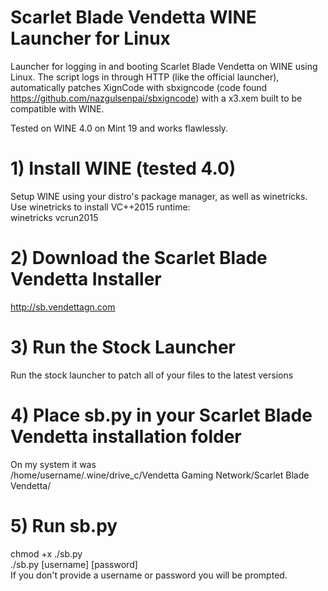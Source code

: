 # Scarlet Blade Vendetta WINE Launcher for Linux
Launcher for logging in and booting Scarlet Blade Vendetta on WINE using Linux. The script logs in through HTTP (like the official launcher), automatically patches XignCode with sbxigncode (code found https://github.com/nazgulsenpai/sbxigncode) with a x3.xem built to be compatible with WINE.

Tested on WINE 4.0 on Mint 19 and works flawlessly.

# 1) Install WINE (tested 4.0)
Setup WINE using your distro's package manager, as well as winetricks. Use winetricks to install VC++2015 runtime:  
winetricks vcrun2015

# 2) Download the Scarlet Blade Vendetta Installer
http://sb.vendettagn.com

# 3) Run the Stock Launcher
Run the stock launcher to patch all of your files to the latest versions

# 4) Place sb.py in your Scarlet Blade Vendetta installation folder
On my system it was  
/home/username/.wine/drive_c/Vendetta Gaming Network/Scarlet Blade Vendetta/

# 5) Run sb.py
chmod +x ./sb.py  
./sb.py [username] [password]  
If you don't provide a username or password you will be prompted.


